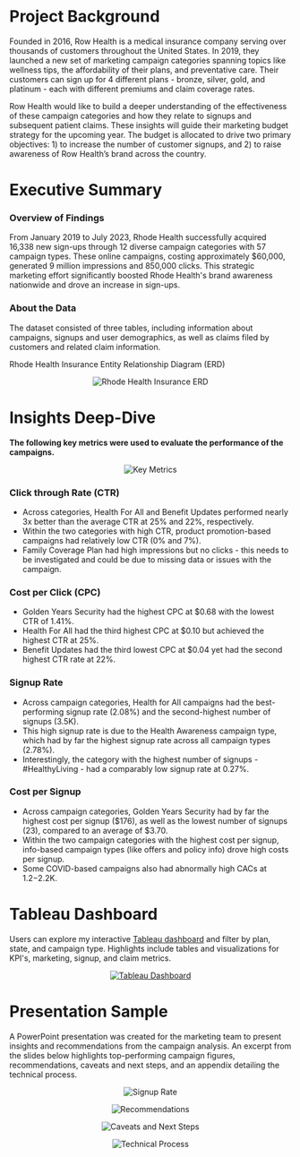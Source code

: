 # Project Background
Founded in 2016, Row Health is a medical insurance company serving over thousands of customers throughout the United States. In 2019, they launched a new set of marketing campaign categories spanning topics like wellness tips, the affordability of their plans, and preventative care. Their customers can sign up for 4 different plans - bronze, silver, gold, and platinum - each with different premiums and claim coverage rates.

Row Health would like to build a deeper understanding of the effectiveness of these campaign categories and how they relate to signups and subsequent patient claims. These insights will guide their marketing budget strategy for the upcoming year. The budget is allocated to drive two primary objectives: 1) to increase the number of customer signups, and 2) to raise awareness of Row Health’s brand across the country.

# Executive Summary
### Overview of Findings

From January 2019 to July 2023, Rhode Health successfully acquired 16,338 new sign-ups through 12 diverse campaign categories with 57 campaign types. These online campaigns, costing approximately $60,000, generated 9 million impressions and 850,000 clicks. This strategic marketing effort significantly boosted Rhode Health's brand awareness nationwide and drove an increase in sign-ups.

### About the Data
The dataset consisted of three tables, including information about campaigns, signups and user demographics, as well as claims filed by customers and related claim information.

Rhode Health Insurance Entity Relationship Diagram (ERD)
<p align ="center">
  <img src="https://github.com/jenncash29/Rhode-Health-Insurance-Project/blob/main/images/ERD.png" alt="Rhode Health Insurance ERD">
</p>


# Insights Deep-Dive
**The following key metrics were used to evaluate the performance of the campaigns.**

<p align ="center">
  <img src="https://github.com/jenncash29/Rhode-Health-Insurance-Project/blob/main/images/Key%20Metrics.png" alt="Key Metrics">
</p>

  
### Click through Rate (CTR)
- Across categories, Health For All and Benefit Updates performed nearly 3x better than the average CTR at 25% and 22%, respectively.
- Within the two categories with high CTR, product promotion-based campaigns had relatively low CTR (0% and 7%).
- Family Coverage Plan had high impressions but no clicks - this needs to be investigated and could be due to missing data or issues with the campaign.

### Cost per Click (CPC)
- Golden Years Security had the highest CPC at $0.68 with the lowest CTR of 1.41%.
- Health For All had the third highest CPC at $0.10 but achieved the highest CTR at 25%.
- Benefit Updates had the third lowest CPC at $0.04 yet had the second highest CTR rate at 22%.
  
### Signup Rate
- Across campaign categories, Health for All campaigns had the best-performing signup rate (2.08%) and the second-highest number of signups (3.5K).
- This high signup rate is due to the Health Awareness campaign type, which had by far the highest signup rate across all campaign types (2.78%).
- Interestingly, the category with the highest number of signups - #HealthyLiving - had a comparably low signup rate at 0.27%.

### Cost per Signup
- Across campaign categories, Golden Years Security had by far the highest cost per signup ($176), as well as the lowest number of signups (23), compared to an average of $3.70.
- Within the two campaign categories with the highest cost per signup, info-based campaign types (like offers and policy info) drove high costs per signup.
- Some COVID-based campaigns also had abnormally high CACs at $1.2-$2.2K.

# Tableau Dashboard
Users can explore my interactive [Tableau dashboard](https://public.tableau.com/app/profile/jenncash29/viz/RhodeHealthCampaignCategoryDashboard/Dashboard1) and filter by plan, state, and campaign type. Highlights include tables and visualizations for KPI's, marketing, signup, and claim metrics. 
<div align="center">
  <a href="https://public.tableau.com/app/profile/jenncash29/viz/RhodeHealthCampaignCategoryDashboard/Dashboard1">
    <img src="https://github.com/jenncash29/Rhode-Health-Insurance-Project/blob/main/images/Tableau%20Dashboard.png" alt="Tableau Dashboard">
  </a>
</div>

# Presentation Sample
A PowerPoint presentation was created for the marketing team to present insights and recommendations from the campaign analysis. An excerpt from the slides below highlights top-performing campaign figures, recommendations, caveats and next steps, and an appendix detailing the technical process.

<p align ="center">
  <img src="https://github.com/jenncash29/Rhode-Health-Insurance-Project/blob/main/images/Signup%20Rates%20Slide.png" alt="Signup Rate">
</p>

<p align ="center">
  <img src="https://github.com/jenncash29/Rhode-Health-Insurance-Project/blob/main/images/Key%20Recommendations%20Slide.png" alt="Recommendations">
</p>

<p align ="center">
  <img src="https://github.com/jenncash29/Rhode-Health-Insurance-Project/blob/main/images/Caveats%20and%20Next%20Steps%20Slide.png" alt="Caveats and Next Steps">
</p>

<p align ="center">
  <img src="https://github.com/jenncash29/Rhode-Health-Insurance-Project/blob/main/images/Technical%20Process%20Slide.png" alt="Technical Process">
</p>





